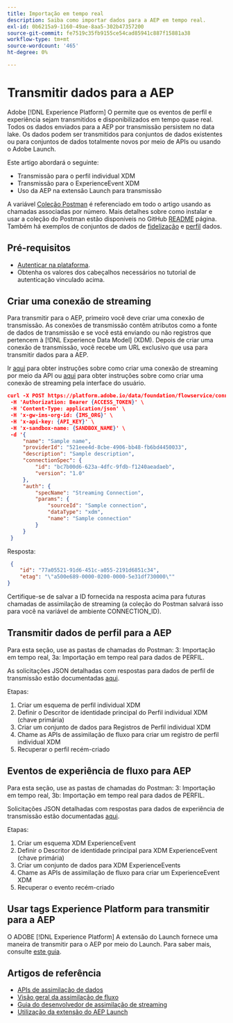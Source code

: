 ```yaml
---
title: Importação em tempo real
description: Saiba como importar dados para a AEP em tempo real.
exl-id: 0b6215a9-1160-49ae-8aa5-302b47357200
source-git-commit: fe7519c35fb9155ce54cad85941c887f15881a38
workflow-type: tm+mt
source-wordcount: '465'
ht-degree: 0%

---
```


# Transmitir dados para a AEP

Adobe [!DNL Experience Platform] O permite que os eventos de perfil e experiência sejam transmitidos e disponibilizados em tempo quase real. Todos os dados enviados para a AEP por transmissão persistem no data lake. Os dados podem ser transmitidos para conjuntos de dados existentes ou para conjuntos de dados totalmente novos por meio de APIs ou usando o Adobe Launch.

Este artigo abordará o seguinte:

* Transmissão para o perfil individual XDM
* Transmissão para o ExperienceEvent XDM
* Uso da AEP na extensão Launch para transmissão

A variável [Coleção Postman](https://github.com/Adobe-Marketing-Cloud/exchange-aep-profile-integration-postman) é referenciado em todo o artigo usando as chamadas associadas por número. Mais detalhes sobre como instalar e usar a coleção do Postman estão disponíveis no GitHub [README](https://github.com/Adobe-Marketing-Cloud/exchange-aep-profile-integration-postman/blob/master/README.md) página. Também há exemplos de conjuntos de dados de [fidelização](https://github.com/Adobe-Marketing-Cloud/exchange-aep-profile-integration-postman/blob/master/AEP%20loyalty%20events.json) e [perfil](https://github.com/Adobe-Marketing-Cloud/exchange-aep-profile-integration-postman/blob/master/AEP%20loyalty%20profiles.json) dados.

## Pré-requisitos

* [Autenticar na plataforma](https://docs.adobe.com/content/help/en/experience-platform/tutorials/authentication.html).
* Obtenha os valores dos cabeçalhos necessários no tutorial de autenticação vinculado acima.

## Criar uma conexão de streaming

Para transmitir para o AEP, primeiro você deve criar uma conexão de transmissão. As conexões de transmissão contêm atributos como a fonte de dados de transmissão e se você está enviando ou não registros que pertencem à [!DNL Experience Data Model] (XDM). Depois de criar uma conexão de transmissão, você recebe um URL exclusivo que usa para transmitir dados para a AEP.

Ir [aqui](https://docs.adobe.com/content/help/en/experience-platform/ingestion/tutorials/create-streaming-connection.html) para obter instruções sobre como criar uma conexão de streaming por meio da API ou [aqui](https://docs.adobe.com/content/help/en/experience-platform/ingestion/tutorials/create-streaming-connection-ui.html) para obter instruções sobre como criar uma conexão de streaming pela interface do usuário.

```json
curl -X POST https://platform.adobe.io/data/foundation/flowservice/connections \
 -H 'Authorization: Bearer {ACCESS_TOKEN}' \
 -H 'Content-Type: application/json' \
 -H 'x-gw-ims-org-id: {IMS_ORG}' \
 -H 'x-api-key: {API_KEY}' \
 -H 'x-sandbox-name: {SANDBOX_NAME}' \
 -d '{
     "name": "Sample name",
     "providerId": "521eee4d-8cbe-4906-bb48-fb6bd4450033",
     "description": "Sample description",
     "connectionSpec": {
         "id": "bc7b00d6-623a-4dfc-9fdb-f1240aeadaeb",
         "version": "1.0"
     },
     "auth": {
         "specName": "Streaming Connection",
         "params": {
             "sourceId": "Sample connection",
             "dataType": "xdm",
             "name": "Sample connection"
         }
     }
 }
```

Resposta:

```json
 {
    "id": "77a05521-91d6-451c-a055-2191d6851c34",
    "etag": "\"a500e689-0000-0200-0000-5e31df730000\""
}
```

Certifique-se de salvar a ID fornecida na resposta acima para futuras chamadas de assimilação de streaming (a coleção do Postman salvará isso para você na variável de ambiente CONNECTION_ID).

## Transmitir dados de perfil para a AEP

Para esta seção, use as pastas de chamadas do Postman: 3: Importação em tempo real, 3a: Importação em tempo real para dados de PERFIL.

As solicitações JSON detalhadas com respostas para dados de perfil de transmissão estão documentadas [aqui](https://docs.adobe.com/content/help/en/experience-platform/ingestion/tutorials/streaming-record-data.html).

Etapas:

1. Criar um esquema de perfil individual XDM
1. Definir o Descritor de identidade principal do Perfil individual XDM (chave primária)
1. Criar um conjunto de dados para Registros de Perfil individual XDM
1. Chame as APIs de assimilação de fluxo para criar um registro de perfil individual XDM
1. Recuperar o perfil recém-criado

## Eventos de experiência de fluxo para AEP

Para esta seção, use as pastas de chamadas do Postman: 3: Importação em tempo real, 3b: Importação em tempo real para dados de PERFIL.

Solicitações JSON detalhadas com respostas para dados de experiência de transmissão estão documentadas [aqui](https://docs.adobe.com/content/help/en/experience-platform/ingestion/tutorials/streaming-time-series-data.html).

Etapas:

1. Criar um esquema XDM ExperienceEvent
1. Definir o Descritor de identidade principal para XDM ExperienceEvent (chave primária)
1. Criar um conjunto de dados para XDM ExperienceEvents
1. Chame as APIs de assimilação de fluxo para criar um ExperienceEvent XDM
1. Recuperar o evento recém-criado

## Usar tags Experience Platform para transmitir para a AEP

O ADOBE [!DNL Experience Platform] A extensão do Launch fornece uma maneira de transmitir para o AEP por meio do Launch. Para saber mais, consulte [este guia](https://docs.adobe.com/content/help/pt-BR/launch/using/extensions-ref/adobe-extension/aep-extension/overview.html).

## Artigos de referência

* [APIs de assimilação de dados](https://www.adobe.io/apis/experienceplatform/home/api-reference.html#/acpdr/swagger-specs)
* [Visão geral da assimilação de fluxo](https://docs.adobe.com/content/help/pt-BR/experience-platform/ingestion/home.html#!api-specification/markdown/narrative/technical_overview/streaming_ingest/streaming_ingest_overview.md)
* [Guia do desenvolvedor de assimilação de streaming](https://www.adobe.io/apis/experienceplatform/home/data-ingestion/data-ingestion-services.html#!api-specification/markdown/narrative/technical_overview/streaming_ingest/getting_started_with_platform_streaming_ingestion.md)
* [Utilização da extensão do AEP Launch](https://docs.adobe.com/content/help/pt-BR/launch/using/extensions-ref/adobe-extension/aep-extension/overview.html)

